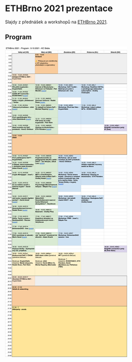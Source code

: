 # ETHBrno 2021 prezentace

Slajdy z přednášek a workshopů na [ETHBrno 2021](https://ethbrno.gwei.cz/predchozi-rocniky/2021).

## Program

![program](./program.png)
